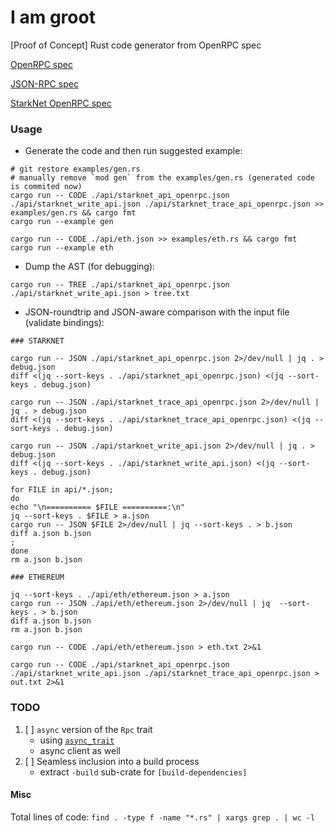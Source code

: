I am groot
==========

[Proof of Concept] Rust code generator from OpenRPC spec

[OpenRPC spec](https://spec.open-rpc.org/)

[JSON-RPC spec](https://www.jsonrpc.org/specification)

[StarkNet OpenRPC spec](https://github.com/starkware-libs/starknet-specs)

### Usage

* Generate the code and then run suggested example:

```
# git restore examples/gen.rs
# manually remove `mod gen` from the examples/gen.rs (generated code is commited now)
cargo run -- CODE ./api/starknet_api_openrpc.json ./api/starknet_write_api.json ./api/starknet_trace_api_openrpc.json >> examples/gen.rs && cargo fmt
cargo run --example gen
```

```
cargo run -- CODE ./api/eth.json >> examples/eth.rs && cargo fmt
cargo run --example eth
```

* Dump the AST (for debugging):

```
cargo run -- TREE ./api/starknet_api_openrpc.json ./api/starknet_write_api.json > tree.txt
```

* JSON-roundtrip and JSON-aware comparison with the input file (validate bindings):

```
### STARKNET

cargo run -- JSON ./api/starknet_api_openrpc.json 2>/dev/null | jq . > debug.json
diff <(jq --sort-keys . ./api/starknet_api_openrpc.json) <(jq --sort-keys . debug.json)

cargo run -- JSON ./api/starknet_trace_api_openrpc.json 2>/dev/null | jq . > debug.json
diff <(jq --sort-keys . ./api/starknet_trace_api_openrpc.json) <(jq --sort-keys . debug.json)

cargo run -- JSON ./api/starknet_write_api.json 2>/dev/null | jq . > debug.json
diff <(jq --sort-keys . ./api/starknet_write_api.json) <(jq --sort-keys . debug.json)
```

```
for FILE in api/*.json; 
do
echo "\n========== $FILE ==========:\n"
jq --sort-keys . $FILE > a.json
cargo run -- JSON $FILE 2>/dev/null | jq --sort-keys . > b.json
diff a.json b.json
;
done
rm a.json b.json
```

```
### ETHEREUM

jq --sort-keys . ./api/eth/ethereum.json > a.json
cargo run -- JSON ./api/eth/ethereum.json 2>/dev/null | jq  --sort-keys . > b.json
diff a.json b.json
rm a.json b.json
```

```
cargo run -- CODE ./api/eth/ethereum.json > eth.txt 2>&1

cargo run -- CODE ./api/starknet_api_openrpc.json ./api/starknet_write_api.json ./api/starknet_trace_api_openrpc.json > out.txt 2>&1
```

### TODO

1. [ ] `async` version of the `Rpc` trait
   - using [`async_trait`](https://docs.rs/async-trait/latest/async_trait/)
   - async client as well
1. [ ] Seamless inclusion into a build process
   - extract `-build` sub-crate for `[build-dependencies]`

#### Misc

Total lines of code: `find . -type f -name "*.rs" | xargs grep . | wc -l`
